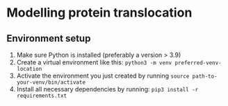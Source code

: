 # Modelling protein translocation

## Environment setup

1. Make sure Python is installed (preferably a version > 3.9)
2. Create a virtual environment like this: ```python3 -m venv preferred-venv-location```
3. Activate the environment you just created by running ```source path-to-your-venv/bin/activate```
4. Install all necessary dependencies by running: ```pip3 install -r requirements.txt```
